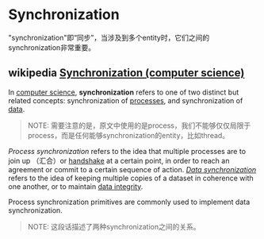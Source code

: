# Synchronization

"synchronization"即“同步”，当涉及到多个entity时，它们之间的synchronization非常重要。

## wikipedia [Synchronization (computer science)](https://en.wikipedia.org/wiki/Synchronization_(computer_science))

In [computer science](https://en.wikipedia.org/wiki/Computer_science), **synchronization** refers to one of two distinct but related concepts: synchronization of [processes](https://en.wikipedia.org/wiki/Process_(computer_science)), and synchronization of [data](https://en.wikipedia.org/wiki/Dataset).

> NOTE: 需要注意的是，原文中使用的是process，我们不能够仅仅局限于process，而是任何能够synchronization的entity，比如thread。

*Process synchronization* refers to the idea that multiple processes are to join up （汇合）or [handshake](https://en.wikipedia.org/wiki/Handshaking) at a certain point, in order to reach an agreement or commit to a certain sequence of action. *[Data synchronization](https://en.wikipedia.org/wiki/Data_synchronization)* refers to the idea of keeping multiple copies of a dataset in coherence with one another, or to maintain [data integrity](https://en.wikipedia.org/wiki/Data_integrity). 

Process synchronization primitives are commonly used to implement data synchronization.

> NOTE: 这段话描述了两种synchronization之间的关系。



